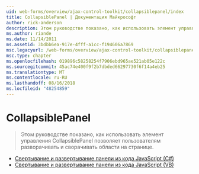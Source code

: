 ```yaml
---
uid: web-forms/overview/ajax-control-toolkit/collapsiblepanel/index
title: CollapsiblePanel | Документация Майкрософт
author: rick-anderson
description: Этом руководстве показано, как использовать элемент управления CollapsiblePanel позволяет пользователям разворачивать и сворачивать области на странице.
ms.author: riande
ms.date: 11/14/2011
ms.assetid: 3bdbb6ea-917e-4fff-a1cc-f194606a7869
msc.legacyurl: /web-forms/overview/ajax-control-toolkit/collapsiblepanel
msc.type: chapter
ms.openlocfilehash: 019896c58258254f7906ebd965ae521ab05e122c
ms.sourcegitcommit: 45ac74e400f9f2b7dbded66297730f6f14a4eb25
ms.translationtype: MT
ms.contentlocale: ru-RU
ms.lasthandoff: 08/16/2018
ms.locfileid: "48254859"
---
```

<a name="collapsiblepanel"></a>CollapsiblePanel
====================
> Этом руководстве показано, как использовать элемент управления CollapsiblePanel позволяет пользователям разворачивать и сворачивать области на странице.


- [Свертывание и развертывание панели из кода JavaScript (C#)](collapsing-and-expanding-a-panel-from-javascript-cs.md)
- [Свертывание и развертывание панели из кода JavaScript (VB)](collapsing-and-expanding-a-panel-from-javascript-vb.md)
